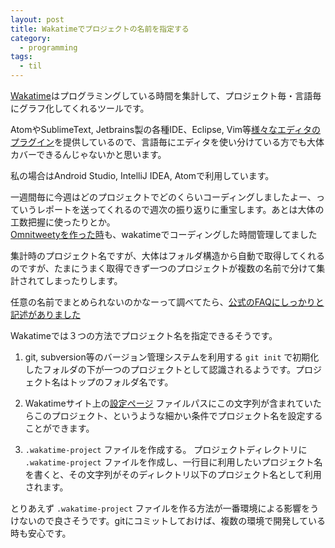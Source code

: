 ```yaml
---
layout: post
title: Wakatimeでプロジェクトの名前を指定する
category:
  - programming
tags:
  - til
---
```


[Wakatime](https://wakatime.com)はプログラミングしている時間を集計して、プロジェクト毎・言語毎にグラフ化してくれるツールです。

AtomやSublimeText, Jetbrains製の各種IDE、Eclipse, Vim等[様々なエディタのプラグイン](https://wakatime.com/editors)を提供しているので、言語毎にエディタを使い分けている方でも大体カバーできるんじゃないかと思います。

私の場合はAndroid Studio, IntelliJ IDEA, Atomで利用しています。

一週間毎に今週はどのプロジェクトでどのくらいコーディングしましたよー、っていうレポートを送ってくれるので週次の振り返りに重宝します。あとは大体の工数把握に使ったりとか。  
[Omnitweetyを作った時](http://yslibrary.net/2015/11/10/omnitweety-andrid-released-share-url-twitter/)も、wakatimeでコーディングした時間管理してました

集計時のプロジェクト名ですが、大体はフォルダ構造から自動で取得してくれるのですが、たまにうまく取得できず一つのプロジェクトが複数の名前で分けて集計されてしまったりします。

任意の名前でまとめられないのかなーって調べてたら、[公式のFAQにしっかりと記述がありました](https://wakatime.com/help/faq/general#set-project-name)

Wakatimeでは３つの方法でプロジェクト名を指定できるそうです。

1. git, subversion等のバージョン管理システムを利用する
   `git init` で初期化したフォルダの下が一つのプロジェクトとして認識されるようです。プロジェクト名はトップのフォルダ名です。 
   
2. Wakatimeサイト上の[設定ページ](https://wakatime.com/settings/preferences)
   ファイルパスにこの文字列が含まれていたらこのプロジェクト、というような細かい条件でプロジェクト名を設定することができます。
   
3. `.wakatime-project` ファイルを作成する。
   プロジェクトディレクトリに `.wakatime-project` ファイルを作成し、一行目に利用したいプロジェクト名を書くと、その文字列がそのディレクトリ以下のプロジェクト名として利用されます。
   

とりあえず `.wakatime-project` ファイルを作る方法が一番環境による影響をうけないので良さそうです。gitにコミットしておけば、複数の環境で開発している時も安心です。
